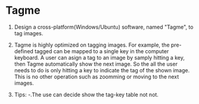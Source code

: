 # Tagme


1. Design a cross-platform(Windows/Ubuntu) software, named "Tagme", to tag images.

2. Tagme is highly optimized on tagging images. For example, the pre-defined tagged can be mapped to a single key in the computer keyboard. A user can asign a tag to an image by samply hitting a key, then Tagme automatically show the next image. So the all the user needs to do is only hitting a key to indicate the tag of the shown image. This is no other operation such as zoomming or moving to the next images.

3. Tips:
  -.The use can decide show the tag-key table not not.
